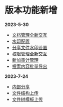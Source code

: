 <!-- # 更新日志 -->
<!-- __2022-12-16__ -->
<!-- + <a href="/v1.1.6/o-admin-log-manage">日志管理</a> -->
<!-- + <a href="/v1.1.6/o-admin-user#ldap模式">用户Ldap模式</a> -->
# 版本功能新增
__2023-5-30__
+ <a href="/v1.1.6/manage-doc-tree.html">文档管理全新交互</a>
+ <a href="/v1.1.6/admin-water-mark.html">水印配置</a>
+ <a href="/v1.1.6/manage-doc-tree.html#_2-3-批量分享文件">分享文件水印设置</a>
+ <a href="/v1.1.6/admin-file-permission.html">权限管理全新交互</a>
+ <a href="/v1.1.6/admin-audit.html">新加审计管理</a>
+ <a href="/v1.1.6/file-search.html">搜索内容批量导出</a>
  
__2023-7-24__
+ <a href="/v1.1.6/manage-doc-tree.html#_2-7-内部分享">内部分享</a>
+ <a href="/v1.1.6/manage-doc-tree.html#_2-1-上传文件-文件夹">文件结构上传</a>
+ <a href="/v1.1.6/manage-folder-cabinet.html">文件树模板上传</a>
<!-- <Home />
<script setup lang="ts">
import Home from '@theme/log.vue'
</script> -->
